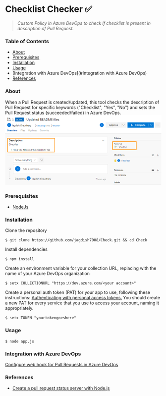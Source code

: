 # Checklist Checker :white_check_mark:
> *Custom Policy in Azure DevOps to check if checklist is present in description of Pull Request.*</br>

### Table of Contents
* [About](#about)
* [Prerequisites](#prerequisites)
* [Installation](#installation)
* [Usage](#usage)
* [Integration with Azure DevOps](#Integration with Azure DevOps)
* [References](#References)
### About
When a Pull Request is created/updated, this tool checks the description of Pull Request for specific keywords ("Checklist", "Yes", "No") and sets the Pull Request status (succeeded/failed) in Azure DevOps.</br>
![Alt text](sample/succeeded.png "Succeeded") </br>
### Prerequisites
 * [NodeJs](https://nodejs.org/en/)
### Installation
Clone the repository
```console
$ git clone https://github.com/jagdish7908/Check.git && cd Check
```
Install dependencies
```console
$ npm install
```
Create an environment variable for your collection URL, replacing <your account> with the name of your Azure DevOps organization
```console
$ setx COLLECTIONURL "https://dev.azure.com/<your account>"
```
Create a personal auth token (PAT) for your app to use, following these instructions: [Authenticating with personal access tokens.](https://docs.microsoft.com/en-us/azure/devops/organizations/accounts/use-personal-access-tokens-to-authenticate?view=azure-devops) You should create a new PAT for every service that you use to access your account, naming it appropriately.
```console
$ setx TOKEN "yourtokengoeshere"
```
### Usage
```console
$ node app.js
```
### Integration with Azure DevOps
[Configure web hook for Pull Requests in Azure DevOps](https://docs.microsoft.com/en-us/azure/devops/repos/git/create-pr-status-server?view=azure-devops#configure-a-service-hook-for-pr-events)
### References
 * [Create a pull request status server with Node.js](https://docs.microsoft.com/en-us/azure/devops/repos/git/create-pr-status-server?view=azure-devops)
